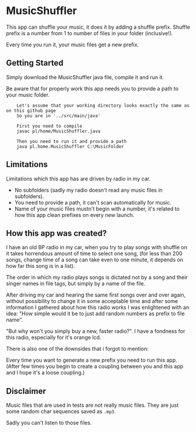 # MusicShuffler

This app can shuffle your music, it does it by adding a shuffle prefix.
Shuffle prefix is a number from 1 to number of files in your folder (inclusive!). 

Every time you run it, your music files get a new prefix.

## Getting Started
Simply download the MusicShuffler java file, compile it and run it.

Be aware that for properly work this app needs you to provide a path to your music folder.
```
    Let's assume that your working directory looks exactly the same as on this github page
    So you are in '../src/main/java'
    
    First you need to compile
    javac pl/home/MusicShuffler.java
    
    Then you need to run it and provide a path
    java pl.home.MusicShuffler C:\MusicFolder
```

## Limitations
Limitations which this app has are driven by radio in my car.
* No subfolders (sadly my radio doesn't read any music files in subfolders).
* You need to provide a path, it can't scan automatically for music.
* Name of your music files mustn't begin with a number, it's related to how this app clean prefixes on every new launch.


## How this app was created?
I have an old BP radio in my car, when you try to play songs with shuffle on it takes
horrendous amount of time to select one song, (for less than 200 songs, change time of a song
can take even to one minute, it depends on how far this song is in a list). 

The order in which my radio plays songs is dictated not by a song and their singer names in file tags,
but simply by a name of the file.

After driving my car and hearing the same first songs over and over again, without possibility to change it
in some acceptable time and after some information I gathered about how this radio works
I was enlightened with an idea: "How simple would it be to just add random numbers as prefix to file name".

"But why won't you simply buy a new, faster radio?". 
I have a fondness for this radio, especially for it's orange lcd.

There is also one of the downsides that i forgot to mention:

Every time you want to generate a new prefix you need to run this app.
(After few times you begin to create a coupling between you and this app and I hope it's a loose coupling.)

## Disclaimer
Music files that are used in tests are not really music files.
They are just some random char sequences saved as `.mp3`.

Sadly you can't listen to those files.